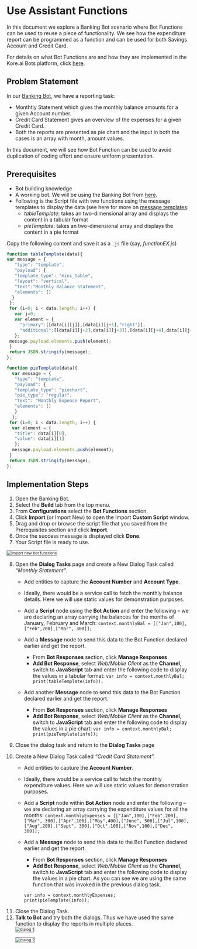 # Use Assistant Functions

In this document we explore a Banking Bot scenario where Bot Functions can be used to reuse a piece of functionality. We see how the expenditure report can be programmed as a function and can be used for both Savings Account and Credit Card.

For details on what Bot Functions are and how they are implemented in the Kore.ai Bots platform, click <a href="https://developer.kore.ai/docs/bots/bot-settings/bot-functions/reusing-bot-functions-custom-script-file/#Updating_Custom_Script_File" target="_blank">here</a>.

## Problem Statement

In our <a href="https://developer.kore.ai/docs/bots/how-tos/creating-a-banking-bot/" target="_blank">Banking Bot</a>, we have a reporting task:

* Monthtly Statement which gives the monthly balance amounts for a given Account number.
* Credit Card Statement gives an overview of the expenses for a given Credit Card.
* Both the reports are presented as pie chart and the input in both the cases is an array with month, amount values.

In this document, we will see how Bot Function can be used to avoid duplication of coding effort and ensure uniform presentation.

## Prerequisites

* Bot building knowledge
* A working bot. We will be using the Banking Bot from <a href="https://developer.kore.ai/docs/bots/how-tos/creating-a-banking-bot/" target="_blank">here</a>.
* Following is the Script file with two functions using the message templates to display the data (see here for more on <a href="https://developer.kore.ai/docs/bots/sdks/message-templates/" target="_blank">message templates</a>:
    * _tableTemplate_: takes an two-dimensional array and displays the content in a tabular format
    * _pieTemplate_: takes an two-dimensional array and displays the content in a pie format

Copy the following content and save it as a `.js` file (say, _functionEX.js_)

```js
function tableTemplate(data){
var message = {
   "type": "template",
   "payload": {
   "template_type": "mini_table",
   "layout": "vertical",
   "text":"Monthly Balance Statement",
   "elements": []
  }
 };
 for (i=0; i < data.length; i++) {
   var j=0;
   var element = {
     "primary":[[data[i][j]],[data[i][j+1],"right"]],
     "additional":[[data[i][j+2],data[i][j+3]],[data[i][j+4],data[i][j+5]]]
   };
 message.payload.elements.push(element);
 }
 return JSON.stringify(message);
};

function pieTemplate(data){
  var message = {
   "type": "template",
   "payload": {
   "template_type": "piechart",
   "pie_type": "regular",
   "text": "Monthly Expense Report",
   "elements": []
   }
  };
 for (i=0; i < data.length; i++) {
  var element = {
   "title": data[i][0],
   "value": data[i][1]
   };
  message.payload.elements.push(element);
 }
 return JSON.stringify(message);
};
```

## Implementation Steps

1. Open the Banking Bot.
2. Select the **Build** tab from the top menu.
3. From **Configurations** select the **Bot Functions** section.
4. Click **Import** (or Import New) to open the Import **Custom Script** window.
5. Drag and drop or browse the script file that you saved from the Prerequisites section and click **Import**.
6. Once the success message is displayed click **Done**.
7. Your Script file is ready to use.
<img src="../images/import-new-bot-functions.png" alt="import new bot functions" title="jimport new bot functions" style="border: 1px solid gray; zoom:75%;">

8. Open the **Dialog Tasks** page and create a New Dialog Task called _“Monthly Statement”._
    * Add entities to capture the **Account Number** and **Account Type**.
    * Ideally, there would be a service call to fetch the monthly balance details. Here we will use static values for demonstration purposes.
    * Add a **Script** node using the **Bot Action** and enter the following – we are declaring an array carrying the balances for the months of January, February and March:
    `context.monthlyBal = [["Jan",100],["Feb",200],["Mar", 300]];`

    * Add a **Message** node to send this data to the Bot Function declared earlier and get the report.
        * From **Bot Responses** section, click **Manage Responses**
        * **Add Bot Response**, select _Web/Mobile Client_ as the **Channel**, switch to **JavaScript** tab and enter  the following code to display the values in a tabular format: <code>var info = context.monthlyBal; 
        print(tableTemplate(info));</code>

    * Add another **Message** node to send this data to the Bot Function declared earlier and get the report.
        * From **Bot Responses** section, click **Manage Responses**
        * **Add Bot Response**, select _Web/Mobile Client_ as the **Channel**, switch to **JavaScript** tab and enter  the following code to display the values in a pie chart: <code>var info = context.monthlyBal; 
        print(pieTemplate(info));</code>

9. Close the dialog task and return to the **Dialog Tasks** page
10. Create a New Dialog Task called _“Credit Card Statement”._
    * Add entities to capture the **Account Number**.
    * Ideally, there would be a service call to fetch the monthly expenditure values. Here we will use static values for demonstration purposes.
    * Add a **Script** node within **Bot Action** node and enter the following – we are declaring an array carrying the expenditure values for all the months: 
    `context.monthlyExpenses = [["Jan",100],["Feb",200],["Mar", 300],["Apr",100],["May",400],["June", 500],["Jul",100],["Aug",200],["Sept", 300],["Oct",100],["Nov",100],["Dec", 300]];`

    * Add a **Message** node to send this data to the Bot Function declared earlier and get the report.
        * From **Bot Responses** section, click **Manage Responses**
        * **Add Bot Response**, select _Web/Mobile Client_ as the **Channel**, switch to **JavaScript** tab and enter the following code to display the values in a pie chart. As you can see we are using the same function that was invoked in the previous dialog task. 
        
        <code>var info = context.monthlyExpenses; 
        print(pieTemplate(info));</code>

<ol start="11"><li>Close the Dialog Task.</li>
<li><b>Talk to Bot</b> and try both the dialogs. Thus we have used the same function to display the reports in multiple places.</li>
<img src="../images/dialog-1.png" alt="dialog 1" title="dialog 1" style="border: 1px solid gray; zoom:75%;">

<img src="../images/dialog-2.png" alt="dialog 2" title="dialog 2" style="border: 1px solid gray; zoom:75%;"></ol>